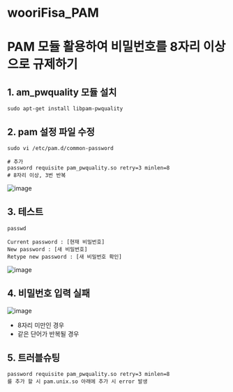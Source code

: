 # wooriFisa_PAM

# PAM 모듈 활용하여 비밀번호를 8자리 이상으로 규제하기

## 1. am_pwquality 모듈 설치
```
sudo apt-get install libpam-pwquality
```

## 2. pam 설정 파일 수정
```
sudo vi /etc/pam.d/common-password

# 추가
password requisite pam_pwquality.so retry=3 minlen=8
# 8자리 이상, 3번 반복
```
![image](https://github.com/user-attachments/assets/1c5bee27-7f4e-4c72-9d17-a224465d840a)

## 3. 테스트
```
passwd

Current password : [현재 비밀번호]
New password : [새 비밀번호]
Retype new password : [새 비밀번호 확인]
```
![image](https://github.com/user-attachments/assets/da7daa7a-f64d-41ca-9b11-4d4950a49608)


## 4. 비밀번호 입력 실패
![image](https://github.com/user-attachments/assets/06c5be36-9127-47bc-b989-830d9a1f5ee1)

- 8자리 미만인 경우
- 같은 단어가 반복될 경우

## 5. 트러블슈팅
```
password requisite pam_pwquality.so retry=3 minlen=8
를 추가 할 시 pam.unix.so 아래에 추가 시 error 발생
```
